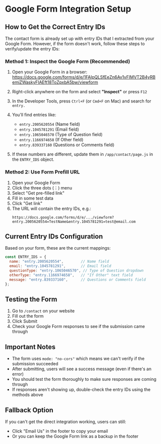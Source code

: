 # Google Form Integration Setup

## How to Get the Correct Entry IDs

The contact form is already set up with entry IDs that I extracted from your Google Form. However, if the form doesn't work, follow these steps to verify/update the entry IDs:

### Method 1: Inspect the Google Form (Recommended)

1. Open your Google Form in a browser:
   https://docs.google.com/forms/d/e/1FAIpQLSfEeZn6Av1vFIMVT2B4yRBemiZWaskyFIAEft18ToZpxbA5bw/viewform

2. Right-click anywhere on the form and select **"Inspect"** or press `F12`

3. In the Developer Tools, press `Ctrl+F` (or `Cmd+F` on Mac) and search for `entry.`

4. You'll find entries like:
   - `entry.2005620554` (Name field)
   - `entry.1045781291` (Email field)
   - `entry.1065046570` (Type of Question field)
   - `entry.1166974658` (If Other field)
   - `entry.839337160` (Questions or Comments field)

5. If these numbers are different, update them in `/app/contact/page.js` in the `ENTRY_IDS` object.

### Method 2: Use Form Prefill URL

1. Open your Google Form
2. Click the three dots (⋮) menu
3. Select "Get pre-filled link"
4. Fill in some test data
5. Click "Get link"
6. The URL will contain the entry IDs, e.g.:
   ```
   https://docs.google.com/forms/d/e/.../viewform?entry.2005620554=TestName&entry.1045781291=test@email.com
   ```

## Current Entry IDs Configuration

Based on your form, these are the current mappings:

```javascript
const ENTRY_IDS = {
  name: "entry.2005620554",        // Name field
  email: "entry.1045781291",       // Email field  
  questionType: "entry.1065046570", // Type of Question dropdown
  otherType: "entry.1166974658",   // "If Other" text field
  message: "entry.839337160",      // Questions or Comments field
};
```

## Testing the Form

1. Go to `/contact` on your website
2. Fill out the form
3. Click Submit
4. Check your Google Form responses to see if the submission came through

## Important Notes

- The form uses `mode: "no-cors"` which means we can't verify if the submission succeeded
- After submitting, users will see a success message (even if there's an error)
- You should test the form thoroughly to make sure responses are coming through
- If responses aren't showing up, double-check the entry IDs using the methods above

## Fallback Option

If you can't get the direct integration working, users can still:
- Click "Email Us" in the footer to copy your email
- Or you can keep the Google Form link as a backup in the footer


